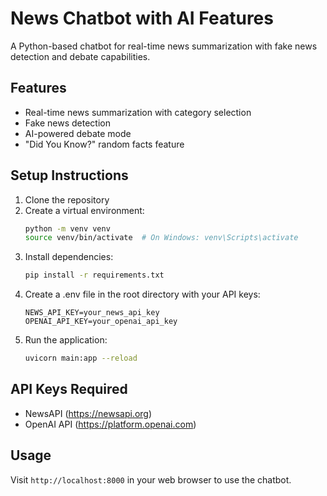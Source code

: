 # News Chatbot with AI Features

A Python-based chatbot for real-time news summarization with fake news detection and debate capabilities.

## Features

- Real-time news summarization with category selection
- Fake news detection
- AI-powered debate mode
- "Did You Know?" random facts feature

## Setup Instructions

1. Clone the repository
2. Create a virtual environment:
   ```bash
   python -m venv venv
   source venv/bin/activate  # On Windows: venv\Scripts\activate
   ```
3. Install dependencies:
   ```bash
   pip install -r requirements.txt
   ```
4. Create a .env file in the root directory with your API keys:
   ```
   NEWS_API_KEY=your_news_api_key
   OPENAI_API_KEY=your_openai_api_key
   ```
5. Run the application:
   ```bash
   uvicorn main:app --reload
   ```

## API Keys Required

- NewsAPI (https://newsapi.org)
- OpenAI API (https://platform.openai.com)

## Usage

Visit `http://localhost:8000` in your web browser to use the chatbot.
